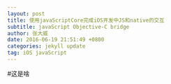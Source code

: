 ```yaml
---
layout: post
title: 使用javaScriptCore完成iOS开发中JS和native的交互
subtitle: javaScript Objective-C bridge
author: 张大威
date: 2016-06-19 21:51:49 +0800
categories: jekyll update
tag: iOS javaScript
---
```

#这是啥